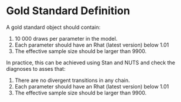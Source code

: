 Gold Standard Definition
========================

A gold standard object should contain:
1. 10 000 draws per parameter in the model.
1. Each parameter should have an Rhat (latest version) below 1.01
1. The effective sample size should be larger than 9900.

In practice, this can be achieved using Stan and NUTS and check the diagnoses to asses that:
1. There are no divergent transitions in any chain.
1. Each parameter should have an Rhat (latest version) below 1.01
1. The effective sample size should be larger than 9900.
